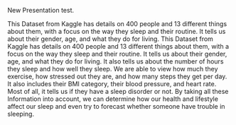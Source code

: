 New Presentation test.

This Dataset from Kaggle has details on 400 people and 13 different things about them, 
with a focus on the way they sleep and their routine. It tells us about their gender, 
age, and what they do for living. This Dataset from Kaggle has details on 400 people and 13 different things about them,
with a focus on the way they sleep and their routine. It tells us about their gender, age, and what they do for living. 
It also tells us about the number of hours they sleep and how well they sleep. We are able to view how much they exercise, 
how stressed out they are, and how many steps they get per day. It also includes their BMI category, their blood pressure, 
and heart rate. Most of all, it tells us if they have a sleep disorder or not. By taking all these Information into account, 
we can determine how our health and lifestyle affect our sleep and even try to forecast whether someone have trouble in sleeping.
